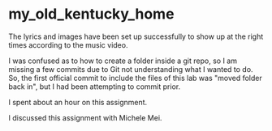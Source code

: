 # my_old_kentucky_home

The lyrics and images have been set up successfully to show up at the right times according to the music video.

I was confused as to how to create a folder inside a git repo, so I am missing a few commits due to Git not understanding what I wanted to do. So, the first official commit to include the files of this lab was "moved folder back in", but I had been attempting to commit prior.

I spent about an hour on this assignment.

I discussed this assignment with Michele Mei.